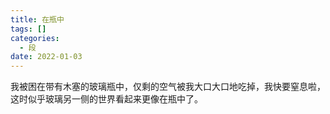 ```yaml
---
title: 在瓶中
tags: []
categories:
  - 段
date: 2022-01-03
---
```

我被困在带有木塞的玻璃瓶中，仅剩的空气被我大口大口地吃掉，我快要窒息啦，这时似乎玻璃另一侧的世界看起来更像在瓶中了。
